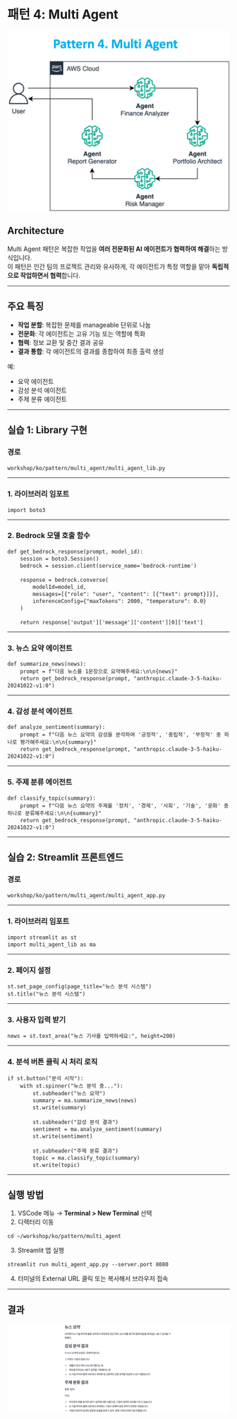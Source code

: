 # 패턴 4: Multi Agent

 ![모델 접근 상태 확인](./images/MultiAgentPattern.png)

## Architecture

Multi Agent 패턴은 복잡한 작업을 **여러 전문화된 AI 에이전트가 협력하여 해결**하는 방식입니다.  
이 패턴은 인간 팀의 프로젝트 관리와 유사하게, 각 에이전트가 특정 역할을 맡아 **독립적으로 작업하면서 협력**합니다.

---

## 주요 특징

- **작업 분할**: 복잡한 문제를 manageable 단위로 나눔
- **전문화**: 각 에이전트는 고유 기능 또는 역할에 특화
- **협력**: 정보 교환 및 중간 결과 공유
- **결과 통합**: 각 에이전트의 결과를 종합하여 최종 출력 생성

예:  
- 요약 에이전트  
- 감성 분석 에이전트  
- 주제 분류 에이전트

---

## 실습 1: Library 구현

### 경로

`workshop/ko/pattern/multi_agent/multi_agent_lib.py`

---

### 1. 라이브러리 임포트

```
import boto3
```

---

### 2. Bedrock 모델 호출 함수

```
def get_bedrock_response(prompt, model_id):
    session = boto3.Session()
    bedrock = session.client(service_name='bedrock-runtime')

    response = bedrock.converse(
        modelId=model_id,
        messages=[{"role": "user", "content": [{"text": prompt}]}],
        inferenceConfig={"maxTokens": 2000, "temperature": 0.0}
    )

    return response['output']['message']['content'][0]['text']
```

---

### 3. 뉴스 요약 에이전트

```
def summarize_news(news):
    prompt = f"다음 뉴스를 1문장으로 요약해주세요:\n\n{news}"
    return get_bedrock_response(prompt, "anthropic.claude-3-5-haiku-20241022-v1:0")
```

---

### 4. 감성 분석 에이전트

```
def analyze_sentiment(summary):
    prompt = f"다음 뉴스 요약의 감성을 분석하여 '긍정적', '중립적', '부정적' 중 하나로 평가해주세요:\n\n{summary}"
    return get_bedrock_response(prompt, "anthropic.claude-3-5-haiku-20241022-v1:0")
```

---

### 5. 주제 분류 에이전트

```
def classify_topic(summary):
    prompt = f"다음 뉴스 요약의 주제를 '정치', '경제', '사회', '기술', '문화' 중 하나로 분류해주세요:\n\n{summary}"
    return get_bedrock_response(prompt, "anthropic.claude-3-5-haiku-20241022-v1:0")
```

---

## 실습 2: Streamlit 프론트엔드

### 경로

`workshop/ko/pattern/multi_agent/multi_agent_app.py`

---

### 1. 라이브러리 임포트

```
import streamlit as st
import multi_agent_lib as ma
```

---

### 2. 페이지 설정

```
st.set_page_config(page_title="뉴스 분석 시스템")
st.title("뉴스 분석 시스템")
```

---

### 3. 사용자 입력 받기

```
news = st.text_area("뉴스 기사를 입력하세요:", height=200)
```

---

### 4. 분석 버튼 클릭 시 처리 로직

```
if st.button("분석 시작"):
    with st.spinner("뉴스 분석 중..."):
        st.subheader("뉴스 요약")
        summary = ma.summarize_news(news)
        st.write(summary)

        st.subheader("감성 분석 결과")
        sentiment = ma.analyze_sentiment(summary)
        st.write(sentiment)

        st.subheader("주제 분류 결과")
        topic = ma.classify_topic(summary)
        st.write(topic)
```

---

## 실행 방법

1. VSCode 메뉴 → **Terminal > New Terminal** 선택
2. 디렉터리 이동

```
cd ~/workshop/ko/pattern/multi_agent
```

3. Streamlit 앱 실행

```
streamlit run multi_agent_app.py --server.port 8080
```

4. 터미널의 External URL 클릭 또는 복사해서 브라우저 접속

---

## 결과

![실행 결과 예시](./images/Picture4.ko.png)
